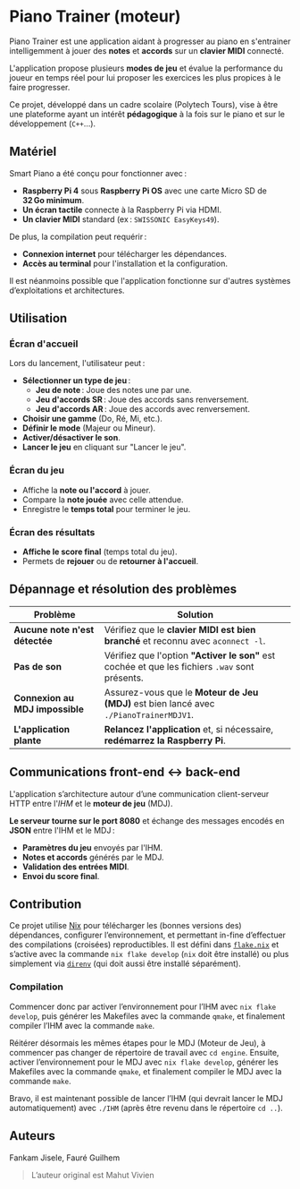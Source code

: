 # Piano Trainer (moteur)

Piano Trainer est une application aidant à progresser au piano en s'entrainer
intelligemment à jouer des **notes** et **accords** sur un **clavier MIDI**
connecté.

L'application propose plusieurs **modes de jeu** et évalue la performance du
joueur en temps réel pour lui proposer les exercices les plus propices à le
faire progresser.

Ce projet, développé dans un cadre scolaire (Polytech Tours), vise à être une
plateforme ayant un intérêt **pédagogique** à la fois sur le piano et sur le
développement (`C++`…).

## Matériel

Smart Piano a été conçu pour fonctionner avec :

- **Raspberry Pi 4** sous **Raspberry Pi OS** avec une carte
  Micro SD de **32 Go minimum**.
- **Un écran tactile** connecte à la Raspberry Pi via HDMI.
- **Un clavier MIDI** standard (ex : `SWISSONIC EasyKeys49`).

De plus, la compilation peut requérir :

- **Connexion internet** pour télécharger les dépendances.
- **Accès au terminal** pour l'installation et la configuration.

Il est néanmoins possible que l'application fonctionne sur d'autres
systèmes d’exploitations et architectures.

## Utilisation

### Écran d'accueil

Lors du lancement, l'utilisateur peut :

- **Sélectionner un type de jeu** :
  - **Jeu de note** : Joue des notes une par une.
  - **Jeu d'accords SR** : Joue des accords sans renversement.
  - **Jeu d'accords AR** : Joue des accords avec renversement.
- **Choisir une gamme** (Do, Ré, Mi, etc.).
- **Définir le mode** (Majeur ou Mineur).
- **Activer/désactiver le son**.
- **Lancer le jeu** en cliquant sur "Lancer le jeu".

### Écran du jeu

- Affiche la **note ou l'accord** à jouer.
- Compare la **note jouée** avec celle attendue.
- Enregistre le **temps total** pour terminer le jeu.

### Écran des résultats

- **Affiche le score final** (temps total du jeu).
- Permets de **rejouer** ou de **retourner à l'accueil**.

## Dépannage et résolution des problèmes

| **Problème**                    | **Solution**                                                                                    |
| ------------------------------- | ----------------------------------------------------------------------------------------------- |
| **Aucune note n'est détectée**  | Vérifiez que le **clavier MIDI est bien branché** et reconnu avec `aconnect -l`.                |
| **Pas de son**                  | Vérifiez que l'option **"Activer le son"** est cochée et que les fichiers `.wav` sont présents. |
| **Connexion au MDJ impossible** | Assurez-vous que le **Moteur de Jeu (MDJ)** est bien lancé avec `./PianoTrainerMDJV1`.          |
| **L'application plante**        | **Relancez l'application** et, si nécessaire, **redémarrez la Raspberry Pi**.                   |

## Communications front-end <-> back-end

L'application s’architecture autour d’une communication client-serveur
HTTP entre l'*IHM* et le **moteur de jeu** (MDJ).

**Le serveur tourne sur le port 8080** et échange des messages encodés en
**JSON** entre l'IHM et le MDJ :

- **Paramètres du jeu** envoyés par l'IHM.
- **Notes et accords** générés par le MDJ.
- **Validation des entrées MIDI**.
- **Envoi du score final**.

## Contribution

Ce projet utilise [Nix](https://nixos.org) pour télécharger les
(bonnes versions des) dépendances, configurer l’environnement, et permettant
in-fine d’effectuer des compilations (croisées) reproductibles.
Il est défini dans [`flake.nix`](./flake.nix) et s’active avec
la commande `nix flake develop` (`nix` doit être installé) ou plus simplement via
[`direnv`](https://direnv.net) (qui doit aussi être installé séparément).

### Compilation

Commencer donc par activer l’environnement pour l’IHM avec `nix flake develop`,
puis générer les Makefiles avec la commande `qmake`, et finalement compiler
l’IHM avec la commande `make`.

Réitérer désormais les mêmes étapes pour le MDJ (Moteur de Jeu), à commencer
pas changer de répertoire de travail avec `cd engine`. Ensuite, activer
l’environnement pour le MDJ avec `nix flake develop`, générer les Makefiles
avec la commande `qmake`, et finalement compiler le MDJ avec la commande `make`.

Bravo, il est maintenant possible de lancer l’IHM (qui devrait lancer le MDJ
automatiquement) avec `./IHM` (après être revenu dans le répertoire `cd ..`).

## Auteurs

Fankam Jisele, Fauré Guilhem

> L’auteur original est Mahut Vivien
